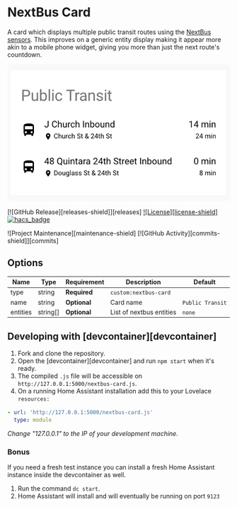 # NextBus Card

A card which displays multiple public transit routes using the [NextBus sensors](https://www.home-assistant.io/integrations/nextbus/). This improves on a generic entity display making it appear more akin to a mobile phone widget, giving you more than just the next route's countdown.

![Screenshot](/screenshot.png?raw=true 'Example Card')

[![GitHub Release][releases-shield]][releases]
[![License][license-shield]](LICENSE.md)
[![hacs_badge](https://img.shields.io/badge/HACS-Default-orange.svg?style=for-the-badge)](https://github.com/custom-components/hacs)

![Project Maintenance][maintenance-shield]
[![GitHub Activity][commits-shield]][commits]

## Options

| Name     | Type     | Requirement  | Description              | Default          |
| -------- | -------- | ------------ | ------------------------ | ---------------- |
| type     | string   | **Required** | `custom:nextbus-card`    |
| name     | string   | **Optional** | Card name                | `Public Transit` |
| entities | string[] | **Optional** | List of nextbus entities | `none`           |

## Developing with [devcontainer][devcontainer]

1. Fork and clone the repository.
2. Open the [devcontainer][devcontainer] and run `npm start` when it's ready.
3. The compiled `.js` file will be accessible on
   `http://127.0.0.1:5000/nextbus-card.js`.
4. On a running Home Assistant installation add this to your Lovelace
   `resources:`

```yaml
- url: 'http://127.0.0.1:5000/nextbus-card.js'
  type: module
```

_Change "127.0.0.1" to the IP of your development machine._

### Bonus

If you need a fresh test instance you can install a fresh Home Assistant instance inside the devcontainer as well.

1. Run the command `dc start`.
2. Home Assistant will install and will eventually be running on port `9123`
